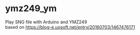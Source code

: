 # ymz249_ym
Play SNG file with Arduino and YMZ249<br>
 based on https://blog-e.uosoft.net/entry/20160703/1467476171
